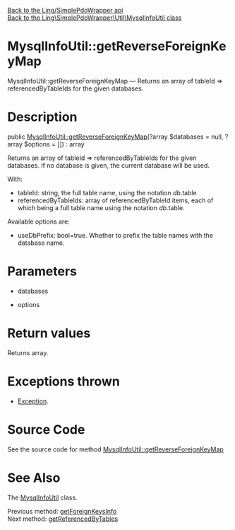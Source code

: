 [Back to the Ling/SimplePdoWrapper api](https://github.com/lingtalfi/SimplePdoWrapper/blob/master/doc/api/Ling/SimplePdoWrapper.md)<br>
[Back to the Ling\SimplePdoWrapper\Util\MysqlInfoUtil class](https://github.com/lingtalfi/SimplePdoWrapper/blob/master/doc/api/Ling/SimplePdoWrapper/Util/MysqlInfoUtil.md)


MysqlInfoUtil::getReverseForeignKeyMap
================



MysqlInfoUtil::getReverseForeignKeyMap — Returns an array of tableId  => referencedByTableIds for the given databases.




Description
================


public [MysqlInfoUtil::getReverseForeignKeyMap](https://github.com/lingtalfi/SimplePdoWrapper/blob/master/doc/api/Ling/SimplePdoWrapper/Util/MysqlInfoUtil/getReverseForeignKeyMap.md)(?array $databases = null, ?array $options = []) : array




Returns an array of tableId  => referencedByTableIds for the given databases.
If no database is given, the current database will be used.

With:

- tableId: string, the full table name, using the notation $db.$table
- referencedByTableIds: array of referencedByTableId items, each of which being a full table name using the notation $db.$table.

Available options are:

- useDbPrefix: bool=true. Whether to prefix the table names with the database name.




Parameters
================


- databases

    

- options

    


Return values
================

Returns array.


Exceptions thrown
================

- [Exception](http://php.net/manual/en/class.exception.php).&nbsp;







Source Code
===========
See the source code for method [MysqlInfoUtil::getReverseForeignKeyMap](https://github.com/lingtalfi/SimplePdoWrapper/blob/master/Util/MysqlInfoUtil.php#L526-L551)


See Also
================

The [MysqlInfoUtil](https://github.com/lingtalfi/SimplePdoWrapper/blob/master/doc/api/Ling/SimplePdoWrapper/Util/MysqlInfoUtil.md) class.

Previous method: [getForeignKeysInfo](https://github.com/lingtalfi/SimplePdoWrapper/blob/master/doc/api/Ling/SimplePdoWrapper/Util/MysqlInfoUtil/getForeignKeysInfo.md)<br>Next method: [getReferencedByTables](https://github.com/lingtalfi/SimplePdoWrapper/blob/master/doc/api/Ling/SimplePdoWrapper/Util/MysqlInfoUtil/getReferencedByTables.md)<br>

